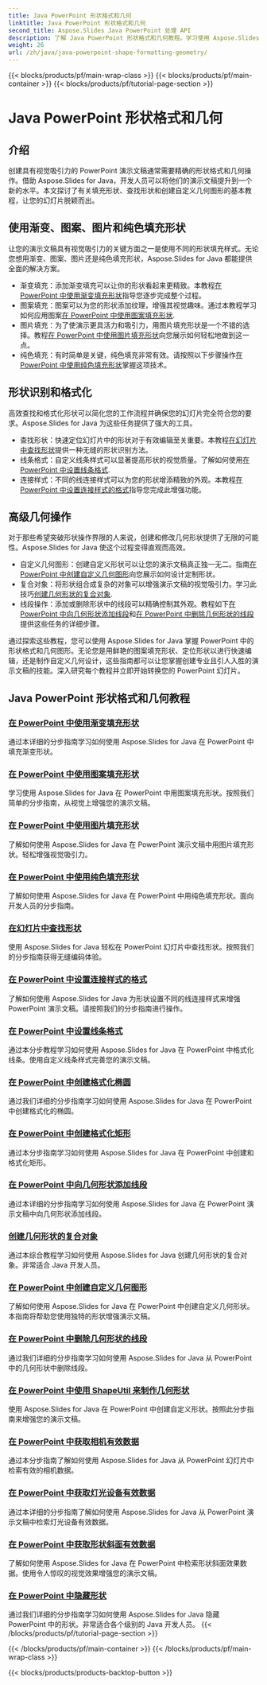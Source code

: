 ```yaml
---
title: Java PowerPoint 形状格式和几何
linktitle: Java PowerPoint 形状格式和几何
second_title: Aspose.Slides Java PowerPoint 处理 API
description: 了解 Java PowerPoint 形状格式和几何教程。学习使用 Aspose.Slides for Java 填充形状、查找形状和创建自定义几何图形。
weight: 26
url: /zh/java/java-powerpoint-shape-formatting-geometry/
---
```


{{< blocks/products/pf/main-wrap-class >}}
{{< blocks/products/pf/main-container >}}
{{< blocks/products/pf/tutorial-page-section >}}

# Java PowerPoint 形状格式和几何

## 介绍

创建具有视觉吸引力的 PowerPoint 演示文稿通常需要精确的形状格式和几何操作。借助 Aspose.Slides for Java，开发人员可以将他们的演示文稿提升到一个新的水平。本文探讨了有关填充形状、查找形状和创建自定义几何图形的基本教程，让您的幻灯片脱颖而出。

## 使用渐变、图案、图片和纯色填充形状

让您的演示文稿具有视觉吸引力的关键方面之一是使用不同的形状填充样式。无论您想用渐变、图案、图片还是纯色填充形状，Aspose.Slides for Java 都能提供全面的解决方案。 

- 渐变填充：添加渐变填充可以让你的形状看起来更精致。本教程[在 PowerPoint 中使用渐变填充形状](./fill-shapes-gradient-powerpoint/)指导您逐步完成整个过程。
- 图案填充：图案可以为您的形状添加纹理，增强其视觉趣味。通过本教程学习如何应用图案[在 PowerPoint 中使用图案填充形状](./fill-shapes-pattern-powerpoint/).
- 图片填充：为了使演示更具活力和吸引力，用图片填充形状是一个不错的选择。教程[在 PowerPoint 中使用图片填充形状](./fill-shapes-picture-powerpoint/)向您展示如何轻松地做到这一点。
- 纯色填充：有时简单是关键，纯色填充非常有效。请按照以下步骤操作[在 PowerPoint 中使用纯色填充形状](./fill-shapes-solid-color-powerpoint/)掌握这项技术。

## 形状识别和格式化

高效查找和格式化形状可以简化您的工作流程并确保您的幻灯片完全符合您的要求。Aspose.Slides for Java 为这些任务提供了强大的工具。

- 查找形状：快速定位幻灯片中的形状对于有效编辑至关重要。本教程[在幻灯片中查找形状](./find-shape-slide-powerpoint/)提供一种无缝的形状识别方法。
- 线条格式：自定义线条样式可以显著提高形状的视觉质量。了解如何使用[在 PowerPoint 中设置线条格式](./format-lines-powerpoint/).
- 连接样式：不同的线连接样式可以为您的形状增添精致的外观。本教程[在 PowerPoint 中设置连接样式的格式](./format-join-styles-powerpoint/)指导您完成此增强功能。

## 高级几何操作

对于那些希望突破形状操作界限的人来说，创建和修改几何形状提供了无限的可能性。Aspose.Slides for Java 使这个过程变得直观而高效。

- 自定义几何图形：创建自定义形状可以让您的演示文稿真正独一无二。指南[在 PowerPoint 中创建自定义几何图形](./create-custom-geometry-powerpoint/)向您展示如何设计定制形状。
- 复合对象：将形状组合成复杂的对象可以增强演示文稿的视觉吸引力。学习此技巧[创建几何形状的复合对象](./create-composite-objects-geometry-shapes-powerpoint/).
- 线段操作：添加或删除形状中的线段可以精确控制其外观。教程如下[在 PowerPoint 中向几何形状添加线段](./add-segment-geometry-shape-powerpoint/)和[在 PowerPoint 中删除几何形状的线段](./remove-segment-geometry-shape-powerpoint/)提供这些任务的详细步骤。

通过探索这些教程，您可以使用 Aspose.Slides for Java 掌握 PowerPoint 中的形状格式和几何图形。无论您是用鲜艳的图案填充形状、定位形状以进行快速编辑，还是制作自定义几何设计，这些指南都可以让您掌握创建专业且引人入胜的演示文稿的技能。深入研究每个教程并立即开始转换您的 PowerPoint 幻灯片。
## Java PowerPoint 形状格式和几何教程
### [在 PowerPoint 中使用渐变填充形状](./fill-shapes-gradient-powerpoint/)
通过本详细的分步指南学习如何使用 Aspose.Slides for Java 在 PowerPoint 中填充渐变形状。
### [在 PowerPoint 中使用图案填充形状](./fill-shapes-pattern-powerpoint/)
学习使用 Aspose.Slides for Java 在 PowerPoint 中用图案填充形状。按照我们简单的分步指南，从视觉上增强您的演示文稿。
### [在 PowerPoint 中使用图片填充形状](./fill-shapes-picture-powerpoint/)
了解如何使用 Aspose.Slides for Java 在 PowerPoint 演示文稿中用图片填充形状。轻松增强视觉吸引力。
### [在 PowerPoint 中使用纯色填充形状](./fill-shapes-solid-color-powerpoint/)
了解如何使用 Aspose.Slides for Java 在 PowerPoint 中用纯色填充形状。面向开发人员的分步指南。
### [在幻灯片中查找形状](./find-shape-slide-powerpoint/)
使用 Aspose.Slides for Java 轻松在 PowerPoint 幻灯片中查找形状。按照我们的分步指南获得无缝编码体验。
### [在 PowerPoint 中设置连接样式的格式](./format-join-styles-powerpoint/)
了解如何使用 Aspose.Slides for Java 为形状设置不同的线连接样式来增强 PowerPoint 演示文稿。请按照我们的分步指南进行操作。
### [在 PowerPoint 中设置线条格式](./format-lines-powerpoint/)
通过本分步教程学习如何使用 Aspose.Slides for Java 在 PowerPoint 中格式化线条。使用自定义线条样式完善您的演示文稿。
### [在 PowerPoint 中创建格式化椭圆](./create-formatted-ellipse-powerpoint/)
通过我们详细的分步指南学习如何使用 Aspose.Slides for Java 在 PowerPoint 中创建格式化的椭圆。
### [在 PowerPoint 中创建格式化矩形](./create-formatted-rectangle-powerpoint/)
通过本分步指南学习如何使用 Aspose.Slides for Java 在 PowerPoint 中创建和格式化矩形。
### [在 PowerPoint 中向几何形状添加线段](./add-segment-geometry-shape-powerpoint/)
通过本详细的分步指南学习如何使用 Aspose.Slides for Java 在 PowerPoint 演示文稿中向几何形状添加线段。
### [创建几何形状的复合对象](./create-composite-objects-geometry-shapes-powerpoint/)
通过本综合教程学习如何使用 Aspose.Slides for Java 创建几何形状的复合对象。非常适合 Java 开发人员。
### [在 PowerPoint 中创建自定义几何图形](./create-custom-geometry-powerpoint/)
了解如何使用 Aspose.Slides for Java 在 PowerPoint 中创建自定义几何形状。本指南将帮助您使用独特的形状增强演示文稿。
### [在 PowerPoint 中删除几何形状的线段](./remove-segment-geometry-shape-powerpoint/)
通过我们详细的分步指南学习如何使用 Aspose.Slides for Java 从 PowerPoint 中的几何形状中删除线段。
### [在 PowerPoint 中使用 ShapeUtil 来制作几何形状](./use-shapeutil-geometry-shape-powerpoint/)
使用 Aspose.Slides for Java 在 PowerPoint 中创建自定义形状。按照此分步指南来增强您的演示文稿。
### [在 PowerPoint 中获取相机有效数据](./get-camera-effective-data-powerpoint/)
通过本分步指南了解如何使用 Aspose.Slides for Java 从 PowerPoint 幻灯片中检索有效的相机数据。
### [在 PowerPoint 中获取灯光设备有效数据](./get-light-rig-effective-data-powerpoint/)
通过本详细的分步指南了解如何使用 Aspose.Slides for Java 从 PowerPoint 演示文稿中检索灯光设备有效数据。
### [在 PowerPoint 中获取形状斜面有效数据](./get-shape-bevel-effective-data-powerpoint/)
了解如何使用 Aspose.Slides for Java 在 PowerPoint 中检索形状斜面效果数据。使用令人惊叹的视觉效果增强您的演示文稿。
### [在 PowerPoint 中隐藏形状](./hide-shapes-powerpoint/)
通过我们详细的分步指南学习如何使用 Aspose.Slides for Java 隐藏 PowerPoint 中的形状。非常适合各个级别的 Java 开发人员。
{{< /blocks/products/pf/tutorial-page-section >}}

{{< /blocks/products/pf/main-container >}}
{{< /blocks/products/pf/main-wrap-class >}}

{{< blocks/products/products-backtop-button >}}
